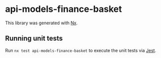 # api-models-finance-basket

This library was generated with [Nx](https://nx.dev).

## Running unit tests

Run `nx test api-models-finance-basket` to execute the unit tests via [Jest](https://jestjs.io).
